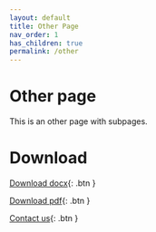 ```yaml
---
layout: default
title: Other Page
nav_order: 1
has_children: true
permalink: /other
---
```


Other page
============

This is an other page with subpages.

# Download
[Download docx](https://raw.githubusercontent.com/schweizerischebundesbahnen/api-provider-documentation-template/master/content/content.docx){: .btn }

[Download pdf](https://raw.githubusercontent.com/schweizerischebundesbahnen/api-provider-documentation-template/master/content/content.pdf){: .btn }

[Contact us](mailto:noreply@sbb.ch){: .btn }
